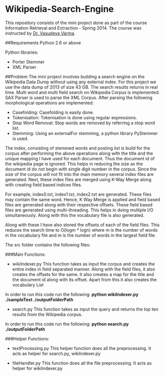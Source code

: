 Wikipedia-Search-Engine
========================

This repository consists of the mini project done as part of the course Information Retrieval and Extraction - Spring 2014. The course was instructed by [Dr. Vasudeva Varma](http://faculty.iiit.ac.in/~vv/Home.html). 

##Requirements
Python 2.6 or above

Python libraries:

* Porter Stemmer
* XML Parser

##Problem
The mini project involves building a search engine on the Wikipedia Data Dump without using any external index. For this project we use the data dump of 2013 of size 43 GB. The search results returns in real time. Multi word and multi field search on Wikipedia Corpus is implemented. SAX Parser is used to parse the XML Corpus. After parsing the following morphological operations are implemented:

* Casefolding: Casefolding is easily done.
* Tokenisation: Tokenisation is done using regular expressions.
* Stop Word Removal: Stop words are removed by referring a stop word list.
* Stemming: Using an externalFor stemming, a python library PyStemmer is used.

The index, consisting of stemmed words and posting list is build for the corpus after performing the above operations along with the title and the unique mapping I have used for each document. Thus the document id of the wikipedia page is ignored. This helps in reducing the size as the document id do not begin with single digit number in the corpus. Since the size of the corpus will not fit into the main memory several index files are generated. Next, these index files are merged using K-Way Merge along with creating field based indices files.

For example, index0.txt, index1.txt, index2.txt are generated. These files may contain the same word. Hence, K Way Merge is applied and field based files are generated along with their respective offsets. These field based files are generated using multi-threading. This helps in doing multiple I/O simultaneously. Along with this the vocabulary file is also generated.

Along with these I have also stored the offsets of each of the field files. This reduces the search time to O(logm * logn) where m is the number of words in the vocabulary file and m is the number of words in the largest field file.

The src folder contains the following files:

###Main Functions:

* wikiIndexer.py
This function takes as input the corpus and creates the entire index in field separated manner. Along with the field files, it also creates the offsets for the same. It also creates a map for the title and the document id along with its offset. Apart from this it also creates the vocabulary List

In order to run this code run the following:
**python wikiIndexer.py ./sampleText ./outputFolderPath**

* search.py
This function takes as input the query and returns the top ten results from the Wikipedia corpus.

In order to run this code run the following:
**python search.py ./outputFolderPath**

###Helper Functions:

* textProcessing.py 
This helper function does all the preprocessing. It acts as helper for search.py, wikiIndexer.py

* fileHandler.py
This function does all the file preprocessing. It acts as helper for wikiIndexer.py
